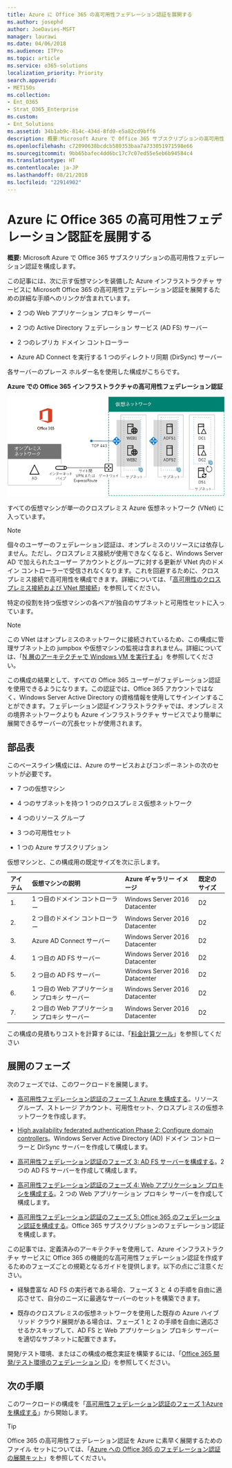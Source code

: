 ```yaml
---
title: Azure に Office 365 の高可用性フェデレーション認証を展開する
ms.author: josephd
author: JoeDavies-MSFT
manager: laurawi
ms.date: 04/06/2018
ms.audience: ITPro
ms.topic: article
ms.service: o365-solutions
localization_priority: Priority
search.appverid:
- MET150s
ms.collection:
- Ent_O365
- Strat_O365_Enterprise
ms.custom:
- Ent_Solutions
ms.assetid: 34b1ab9c-814c-434d-8fd0-e5a82cd9bff6
description: 概要:Microsoft Azure で Office 365 サブスクリプションの高可用性フェデレーション認証を構成します。
ms.openlocfilehash: c72090638bcdcb580353baa7a733051971598e66
ms.sourcegitcommit: 9bb65bafec4dd6bc17c7c07ed55e5eb6b94584c4
ms.translationtype: HT
ms.contentlocale: ja-JP
ms.lasthandoff: 08/21/2018
ms.locfileid: "22914902"
---
```

# <a name="deploy-high-availability-federated-authentication-for-office-365-in-azure"></a>Azure に Office 365 の高可用性フェデレーション認証を展開する

 **概要:** Microsoft Azure で Office 365 サブスクリプションの高可用性フェデレーション認証を構成します。
  
この記事には、次に示す仮想マシンを装備した Azure インフラストラクチャ サービスに Microsoft Office 365 の高可用性フェデレーション認証を展開するための詳細な手順へのリンクが含まれています。
  
- 2 つの Web アプリケーション プロキシ サーバー
    
- 2 つの Active Directory フェデレーション サービス (AD FS) サーバー
    
- 2 つのレプリカ ドメイン コントローラー
    
- Azure AD Connect を実行する 1 つのディレクトリ同期 (DirSync) サーバー
    
各サーバーのプレース ホルダー名を使用した構成がこちらです。
  
**Azure での Office 365 インフラストラクチャの高可用性フェデレーション認証**

![Azure での高可用性 Office 365 フェデレーション認証インフラストラクチャの最終構成](media/c5da470a-f2aa-489a-a050-df09b4d641df.png)
  
すべての仮想マシンが単一のクロスプレミス Azure 仮想ネットワーク (VNet) に入っています。 
  
> [!NOTE]
> 個々のユーザーのフェデレーション認証は、オンプレミスのリソースには依存しません。ただし、クロスプレミス接続が使用できなくなると、Windows Server AD で加えられたユーザー アカウントとグループに対する更新が VNet 内のドメイン コントローラーで受信されなくなります。これを回避するために、クロスプレミス接続で高可用性を構成できます。詳細については、「[高可用性のクロスプレミス接続および VNet 間接続](https://docs.microsoft.com/azure/vpn-gateway/vpn-gateway-highlyavailable)」を参照してください。
  
特定の役割を持つ仮想マシンの各ペアが独自のサブネットと可用性セットに入っています。
  
> [!NOTE]
> この VNet はオンプレミスのネットワークに接続されているため、この構成に管理サブネット上の jumpbox や仮想マシンの監視は含まれません。詳細については、「[N 層のアーキテクチャで Windows VM を実行する](https://docs.microsoft.com/azure/guidance/guidance-compute-n-tier-vm)」を参照してください。 
  
この構成の結果として、すべての Office 365 ユーザーがフェデレーション認証を使用できるようになります。この認証では、Office 365 アカウントではなく、Windows Server Active Directory の資格情報を使用してサインインすることができます。フェデレーション認証インフラストラクチャでは、オンプレミスの境界ネットワークよりも Azure インフラストラクチャ サービスでより簡単に展開できるサーバーの冗長セットが使用されます。
  
## <a name="bill-of-materials"></a>部品表

このベースライン構成には、Azure のサービスおよびコンポーネントの次のセットが必要です。
  
- 7 つの仮想マシン
    
- 4 つのサブネットを持つ 1 つのクロスプレミス仮想ネットワーク
    
- 4 つのリソース グループ
    
- 3 つの可用性セット
    
- 1 つの Azure サブスクリプション
    
仮想マシンと、この構成用の既定サイズを次に示します。
  
|**アイテム**|**仮想マシンの説明**|**Azure ギャラリー イメージ**|**既定のサイズ**|
|:-----|:-----|:-----|:-----|
|1.  <br/> |1 つ目のドメイン コントローラー  <br/> |Windows Server 2016 Datacenter  <br/> |D2  <br/> |
|2.  <br/> |2 つ目のドメイン コントローラー  <br/> |Windows Server 2016 Datacenter  <br/> |D2  <br/> |
|3.  <br/> |Azure AD Connect サーバー  <br/> |Windows Server 2016 Datacenter  <br/> |D2  <br/> |
|4.  <br/> |1 つ目の AD FS サーバー  <br/> |Windows Server 2016 Datacenter  <br/> |D2  <br/> |
|5.  <br/> |2 つ目の AD FS サーバー  <br/> |Windows Server 2016 Datacenter  <br/> |D2  <br/> |
|6.  <br/> |1 つ目の Web アプリケーション プロキシ サーバー  <br/> |Windows Server 2016 Datacenter  <br/> |D2  <br/> |
|7.  <br/> |2 つ目の Web アプリケーション プロキシ サーバー  <br/> |Windows Server 2016 Datacenter  <br/> |D2  <br/> |
   
この構成の見積もりコストを計算するには、「[料金計算ツール](https://azure.microsoft.com/pricing/calculator/)」を参照してください
  
## <a name="phases-of-deployment"></a>展開のフェーズ

次のフェーズでは、このワークロードを展開します。
  
- [高可用性フェデレーション認証のフェーズ 1: Azure を構成する](high-availability-federated-authentication-phase-1-configure-azure.md)。リソース グループ、ストレージ アカウント、可用性セット、クロスプレミスの仮想ネットワークを作成します。
    
- [High availability federated authentication Phase 2: Configure domain controllers](high-availability-federated-authentication-phase-2-configure-domain-controllers.md)。Windows Server Active Directory (AD) ドメイン コントローラーと DirSync サーバーを作成して構成します。
    
- [高可用性フェデレーション認証のフェーズ 3: AD FS サーバーを構成する](high-availability-federated-authentication-phase-3-configure-ad-fs-servers.md)。2 つの AD FS サーバーを作成して構成します。
    
- [高可用性フェデレーション認証のフェーズ 4: Web アプリケーション プロキシを構成する](high-availability-federated-authentication-phase-4-configure-web-application-pro.md)。2 つの Web アプリケーション プロキシ サーバーを作成して構成します。
    
- [高可用性フェデレーション認証のフェーズ 5: Office 365 のフェデレーション認証を構成する](high-availability-federated-authentication-phase-5-configure-federated-authentic.md)。Office 365 サブスクリプションのフェデレーション認証を構成します。
    
この記事では、定義済みのアーキテクチャを使用して、Azure インフラストラクチャ サービスに Office 365 の機能的な高可用性フェデレーション認証を作成するためのフェーズごとの規範となるガイドを提供します。以下の点にご注意ください。
  
- 経験豊富な AD FS の実行者である場合、フェーズ 3 と 4 の手順を自由に適応させて、自分のニーズに最適なサーバーのセットを構築できます。
    
- 既存のクロスプレミスの仮想ネットワークを使用した既存の Azure ハイブリッド クラウド展開がある場合は、フェーズ 1 と 2 の手順を自由に適応させるかスキップして、AD FS と Web アプリケーション プロキシ サーバーを適切なサブネットに配置できます。
    
開発/テスト環境、またはこの構成の概念実証を構築するには、「[Office 365 開発/テスト環境のフェデレーション ID](federated-identity-for-your-office-365-dev-test-environment.md)」を参照してください。
  
## <a name="next-step"></a>次の手順

このワークロードの構成を「[高可用性フェデレーション認証のフェーズ 1:Azure を構成する](high-availability-federated-authentication-phase-1-configure-azure.md)」から開始します。 
  
> [!TIP]
> Office 365 の高可用性フェデレーション認証を Azure に素早く展開するためのファイル セットについては、「[Azure への Office 365 のフェデレーション認証の展開キット](https://gallery.technet.microsoft.com/Federated-Authentication-8a9f1664)」を参照してください。 
 

